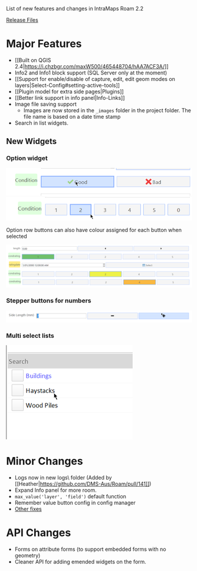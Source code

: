 List of new features and changes in IntraMaps Roam 2.2

[Release Files](https://github.com/DMS-Aus/Roam/releases/tag/v2.2)

# Major Features
* [[Built on QGIS 2.4|https://i.chzbgr.com/maxW500/465448704/hAA7ACF3A/]]
* Info2 and Info1 block support (SQL Server only at the moment)
* [[Support for enable/disable of capture, edit, edit geom modes on layers|Select-Config#setting-active-tools]]
* [[Plugin model for extra side pages|Plugins]]
* [[Better link support in info panel|Info-Links]]
* Image file saving support
  * Images are now stored in the `_images` folder in the project folder. The file name is based on a date time stamp
* Search in list widgets.

## New Widgets

### Option widget

![optionrow](../images/optionrow.png)
![optionrow](../images/optionrow2.png)

Option row buttons can also have colour assigned for each button when selected
 
![optionrow](../images/optionrow3.PNG)

### Stepper buttons for numbers

![stepper](../images/stepper.png)

### Multi select lists

![multilist](../images/multilist.png)

# Minor Changes
* Logs now in new logs\ folder (Added by [[Heather|https://github.com/DMS-Aus/Roam/pull/141]])
* Expand Info panel for more room.
* `max_value('layer', 'field')` default function
* Remember value button config in config manager
* [Other fixes](https://github.com/DMS-Aus/Roam/issues?q=milestone%3A%222.2+-+Plugins+and+Customisation%22+is%3Aclosed)

# API Changes
* Forms on attribute forms (to support embedded forms with no geometry) 
* Cleaner API for adding emended widgets on the form.
